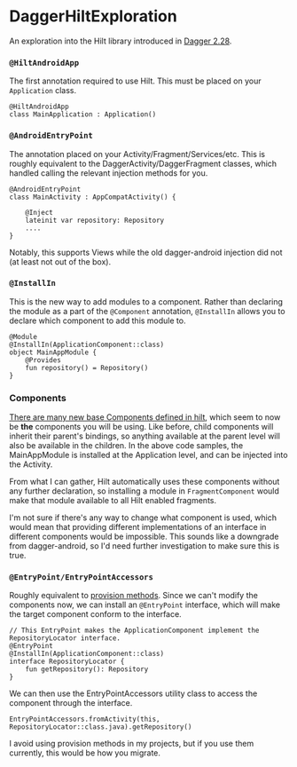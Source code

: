 # DaggerHiltExploration

An exploration into the Hilt library introduced in [Dagger 2.28](https://dagger.dev/api/2.28/).

### `@HiltAndroidApp`

The first annotation required to use Hilt. This must be placed on your `Application` class.

````
@HiltAndroidApp
class MainApplication : Application()
````

### `@AndroidEntryPoint`

The annotation placed on your Activity/Fragment/Services/etc.
This is roughly equivalent to the DaggerActivity/DaggerFragment classes, which handled calling the relevant injection
methods for you.

````
@AndroidEntryPoint
class MainActivity : AppCompatActivity() {

    @Inject
    lateinit var repository: Repository
    ....
}
````

Notably, this supports Views while the old dagger-android injection did not (at least not out of the box).


### `@InstallIn`

This is the new way to add modules to a component. Rather than declaring the module as a part of the
`@Component` annotation, `@InstallIn` allows you to declare which component to add this module to.

````
@Module
@InstallIn(ApplicationComponent::class)
object MainAppModule {
    @Provides
    fun repository() = Repository()
}
````

### Components

[There are many new base Components defined in hilt](https://dagger.dev/api/2.28/dagger/hilt/android/components/package-summary.html), 
which seem to now be **the** components you will be using. Like before, child components will inherit their parent's
bindings, so anything available at the parent level will also be available in the children. In the above code samples,
the MainAppModule is installed at the Application level, and can be injected into the Activity.

From what I can gather, Hilt automatically uses these components without any further declaration,
so installing a module in `FragmentComponent` would make that module available to all Hilt enabled fragments.

I'm not sure if there's any way to change what component is used, which would mean that providing different implementations of an
interface in different components would be impossible. This sounds like a downgrade from dagger-android, so I'd need
further investigation to make sure this is true.

### `@EntryPoint/EntryPointAccessors`

Roughly equivalent to [provision methods](https://dagger.dev/api/latest/dagger/Component.html#provision-methods). 
Since we can't modify the components now, we can install an `@EntryPoint` interface, which will make the target component
conform to the interface.

````
// This EntryPoint makes the ApplicationComponent implement the RepositoryLocator interface.
@EntryPoint
@InstallIn(ApplicationComponent::class)
interface RepositoryLocator {
    fun getRepository(): Repository
}
````

We can then use the EntryPointAccessors utility class to access the component through the interface.

````
EntryPointAccessors.fromActivity(this, RepositoryLocator::class.java).getRepository()
````

I avoid using provision methods in my projects, but if you use them currently, this would be how you migrate.

